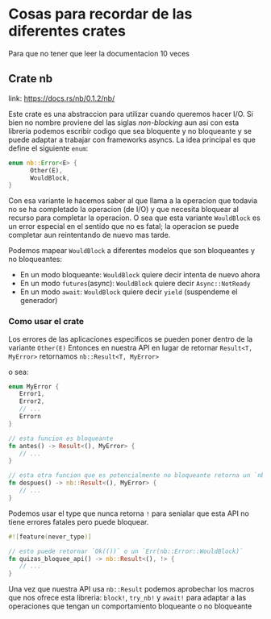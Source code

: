 # Cosas para recordar de las diferentes crates

Para que no tener que leer la documentacion 10 veces

## Crate nb

link: https://docs.rs/nb/0.1.2/nb/

Este crate es una abstraccion para utilizar cuando queremos hacer I/O. Si bien
no nombre proviene del las siglas *non-blocking*
aun asi con esta libreria podemos escribir codigo que sea bloquente y no bloqueante
y se puede adaptar a trabajar con frameworks asyncs. La idea principal es que
define el siguiente `enum`:

```rust
enum nb::Error<E> {
      Other(E),
      WouldBlock,
}
```
Con esa variante le hacemos saber al que llama a la operacion que todavia no
se ha completado la operacion (de I/O) y que necesita bloquear al recurso para
completar la operacion. O sea que esta variante `WouldBlock` es un error especial
en el sentido que no es fatal; la operacion se puede completar aun reintentando
de nuevo mas tarde.

Podemos mapear `WouldBlock` a diferentes modelos que son bloqueantes y no
bloqueantes:

   - En un modo bloqueante: `WouldBlock` quiere decir intenta de nuevo ahora
   - En un modo `futures`(async): `WouldBlock` quiere decir `Async::NotReady`
   - En un modo `await`: `WouldBlock` quiere decir `yield` (suspendeme el generador)

### Como usar el crate

Los errores de las aplicaciones especificos se pueden poner dentro de la variante `Other(E)`
Entonces en nuestra API en lugar de retornar `Result<T, MyError>` retornamos
`nb::Result<T, MyError>`

o sea: 

```rust
enum MyError {
   Error1,
   Error2,
   // ...
   Errorn
}

// esta funcion es bloqueante
fn antes() -> Result<(), MyError> {
   // ...
}

// esta otra funcion que es potencialmente no bloqueante retorna un `nb::Result`
fn despues() -> nb::Result<(), MyError> {
   // ...
}
```
Podemos usar el type que nunca retorna `!` para senialar que esta API no tiene errores
fatales pero puede bloquear.

```rust
#![feature(never_type)]

// esto puede retornar `Ok(())` o un `Err(nb::Error::WouldBlock)`
fn quizas_bloquee_api() -> nb::Result<(), !> {
   // ...
}
```

Una vez que nuestra API usa `nb::Result` podemos aprobechar los macros que nos ofrece
esta libreria: `block!`, `try_nb!` y `await!` para adaptar a las operaciones que tengan
un comportamiento bloqueante o no bloqueante


